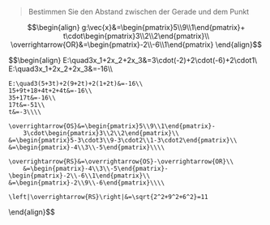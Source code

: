 >Bestimmen Sie den Abstand zwischen der Gerade und dem Punkt

$$\begin{align}
	g:\vec{x}&=\begin{pmatrix}5\\9\\1\end{pmatrix}+
		t\cdot\begin{pmatrix}3\\2\\2\end{pmatrix}\\
	\overrightarrow{OR}&=\begin{pmatrix}-2\\-6\\1\end{pmatrix}
\end{align}$$

$$\begin{align}
	E:\quad3x_1+2x_2+2x_3&=3\cdot(-2)+2\cdot(-6)+2\cdot1\\
	E:\quad3x_1+2x_2+2x_3&=-16\\\\
	
	E:\quad3(5+3t)+2(9+2t)+2(1+2t)&=-16\\
	15+9t+18+4t+2+4t&=-16\\
	35+17t&=-16\\
	17t&=-51\\
	t&=-3\\\\
	
	\overrightarrow{OS}&=\begin{pmatrix}5\\9\\1\end{pmatrix}-
		3\cdot\begin{pmatrix}3\\2\\2\end{pmatrix}\\
	&=\begin{pmatrix}5-3\cdot3\\9-3\cdot2\\1-3\cdot2\end{pmatrix}\\
	&=\begin{pmatrix}-4\\3\\-5\end{pmatrix}\\\\
	
	\overrightarrow{RS}&=\overrightarrow{OS}-\overrightarrow{OR}\\
		&=\begin{pmatrix}-4\\3\\-5\end{pmatrix}-\begin{pmatrix}-2\\-6\\1\end{pmatrix}\\
	&=\begin{pmatrix}-2\\9\\-6\end{pmatrix}\\\\
	
	\left|\overrightarrow{RS}\right|&=\sqrt{2^2+9^2+6^2}=11
\end{align}$$


